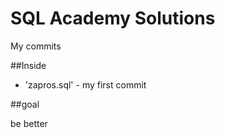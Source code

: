 # SQL Academy Solutions 

My commits

##Inside

- 'zapros.sql' - my first commit

##goal

be better
